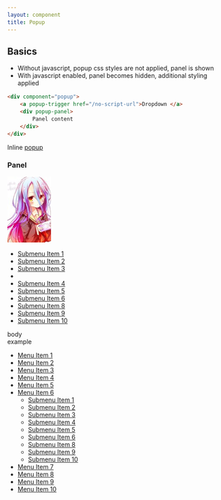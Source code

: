 ```yaml
---
layout: component
title: Popup
---
```



## Basics

* Without javascript, popup css styles are not applied, panel is shown
* With javascript enabled, panel becomes hidden, additional styling applied

```html
<div component="popup">
	<a popup-trigger href="/no-script-url">Dropdown </a>
	<div popup-panel>
		Panel content
	</div>
</div>
```

Inline <span component="popup">
	<a popup-trigger href="" class="btn btn-default">popup </a>
	<div popup-panel class="popup-panel">
		<div class="popup-column popup-body">
			<h3>Panel</h3>
			<img src="thumb.jpg" />
		</div>
		<ul popup-panel class="popup-column menu menu-default menu-vertical">
			<li><a href="">Submenu Item 1</a></li>
			<li><a href="">Submenu Item 2</a></li>
			<li><a href="">Submenu Item 3</a></li>
			<li class="menu-separator"></li>
			<li><a href="">Submenu Item 4</a></li>
			<li class="active"><a href="">Submenu Item 5</a></li>
			<li><a href="">Submenu Item 6</a></li>
			<li><a href="">Submenu Item 8</a></li>
			<li><a href="">Submenu Item 9</a></li>
			<li><a href="">Submenu Item 10</a></li>
		</ul>
		<div class="popup-separator"></div>
		<div class="popup-column popup-body">
			body
		</div>
	</div>
</span> example


<nav>
	<ul>
		<li><a href="">Menu Item 1</a></li>
		<li><a href="">Menu Item 2</a></li>
		<li><a href="">Menu Item 3</a></li>
		<li><a href="">Menu Item 4</a></li>
		<li><a href="">Menu Item 5</a></li>
		<li component="popup">
			<a popup-trigger href="" class="btn btn-default">Menu Item 6</a>
			<ul popup-panel class="menu menu-default menu-vertical">
				<li><a href="">Submenu Item 1</a></li>
				<li><a href="">Submenu Item 2</a></li>
				<li><a href="">Submenu Item 3</a></li>
				<li><a href="">Submenu Item 4</a></li>
				<li class="active"><a href="">Submenu Item 5</a></li>
				<li><a href="">Submenu Item 6</a></li>
				<li><a href="">Submenu Item 8</a></li>
				<li><a href="">Submenu Item 9</a></li>
				<li><a href="">Submenu Item 10</a></li>
			</ul>
		</li>
		<li><a href="">Menu Item 7</a></li>
		<li><a href="">Menu Item 8</a></li>
		<li><a href="">Menu Item 9</a></li>
		<li><a href="">Menu Item 10</a></li>
	</ul>
</nav>
